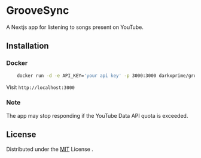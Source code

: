 # GrooveSync

A Nextjs app for listening to songs present on YouTube.

## **Installation**

### **Docker**
```bash
    docker run -d -e API_KEY='your api key' -p 3000:3000 darkxprime/groovesync:latest
```
Visit `http://localhost:3000`


### Note
The app may stop responding if the YouTube Data API quota is exceeded.

## License
Distributed under the [MIT](https://github.com/amitnaik96/GrooveSync/blob/main/LICENSE) License .